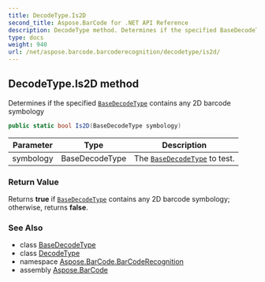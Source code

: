 ```yaml
---
title: DecodeType.Is2D
second_title: Aspose.BarCode for .NET API Reference
description: DecodeType method. Determines if the specified BaseDecodeType contains any 2D barcode symbology
type: docs
weight: 940
url: /net/aspose.barcode.barcoderecognition/decodetype/is2d/
---
```

## DecodeType.Is2D method

Determines if the specified [`BaseDecodeType`](../../basedecodetype/) contains any 2D barcode symbology

```csharp
public static bool Is2D(BaseDecodeType symbology)
```

| Parameter | Type | Description |
| --- | --- | --- |
| symbology | BaseDecodeType | The [`BaseDecodeType`](../../basedecodetype/) to test. |

### Return Value

Returns **true** if [`BaseDecodeType`](../../basedecodetype/) contains any 2D barcode symbology; otherwise, returns **false**.

### See Also

* class [BaseDecodeType](../../basedecodetype/)
* class [DecodeType](../)
* namespace [Aspose.BarCode.BarCodeRecognition](../../../aspose.barcode.barcoderecognition/)
* assembly [Aspose.BarCode](../../../)


